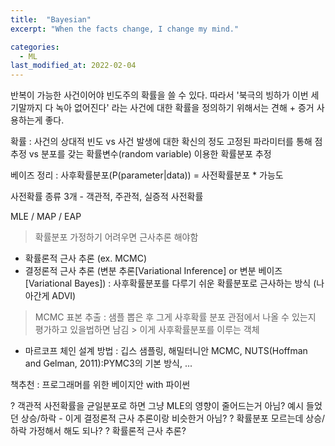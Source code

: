 ```yaml
---
title:  "Bayesian"
excerpt: "When the facts change, I change my mind."

categories:
  - ML
last_modified_at: 2022-02-04
---
```


반복이 가능한 사건이어야 빈도주의 확률을 쓸 수 있다.
따라서 '북극의 빙하가 이번 세기말까지 다 녹아 없어진다' 라는 사건에 대한 확률을 정의하기 위해서는 견해 + 증거 사용하는게 좋다.

확률 : 사건의 상대적 빈도 vs 사건 발생에 대한 확신의 정도
고정된 파라미터를 통해 점 추정 vs 분포를 갖는 확률변수(random variable) 이용한 확률분포 추정

베이즈 정리 : 사후확률분포(P(parameter|data)) = 사전확률분포 * 가능도

사전확률 종류 3개 - 객관적, 주관적, 실증적 사전확률

MLE / MAP / EAP

> 확률분포 가정하기 어려우면 근사추론 해야함
- 확률론적 근사 추론 (ex. MCMC)
- 결정론적 근사 추론 (변분 추론[Variational Inference] or 변분 베이즈[Variational Bayes]) : 사후확률분포를 다루기 쉬운 확률분포로 근사하는 방식 (나아간게 ADVI)

> MCMC 표본 추출 : 샘플 뽑은 후 그게 사후확률 분포 관점에서 나올 수 있는지 평가하고 있을법하면 남김 > 이게 사후확률분포를 이루는 객체
- 마르코프 체인 설계 방법 : 깁스 샘플링, 해밀터니안 MCMC, NUTS(Hoffman and Gelman, 2011):PYMC3의 기본 방식, ...

책추천 : 프로그래머를 위한 베이지안 with 파이썬

? 객관적 사전확률을 균일분포로 하면 그냥 MLE의 영향이 줄어드는거 아님?
예시 들었던 상승/하락 - 이게 결정론적 근사 추론이랑 비슷한거 아님?
? 확률분포 모르는데 상승/하락 가정해서 해도 되나?
? 확률론적 근사 추론?